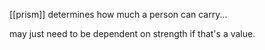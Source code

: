 [[prism]]
determines how much a person can carry...

may just need to be dependent on strength if that's a value.